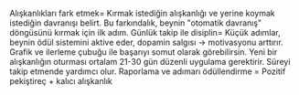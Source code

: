 Alışkanlıkları fark etmek= Kırmak istediğin alışkanlığı ve yerine koymak istediğin davranışı belirt. Bu farkındalık, beynin "otomatik davranış" döngüsünü kırmak için ilk adım.
Günlük takip ile disiplin= Küçük adımlar, beynin ödül sistemini aktive eder, dopamin salgısı -> motivasyonu arttırır.
Grafik ve ilerleme çubuğu ile başarıyı somut olarak görebilirsin.
Yeni bir alışkanlığın oturması ortalam 21-30 gün düzenli uygulama gerektirir. Süreyi takip etmende yardımcı olur.
Raporlama ve adımarı ödüllendirme = Pozitif pekiştireç + kalıcı alışkanlık
